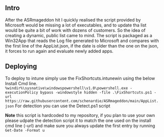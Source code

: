 ## Intro
After the ASRmageddon hit I quickly realised the script provided by Microsoft would be missing a lot of executables, and to update tha list would be quite a bit of work with dozens of customers. So the idea of creating a dynamic, public list came to mind. The script is packaged as a Win32App that reads the Log file generated to Microsoft and compares with the first line of the AppList.json, if the date is older than the one on the json, it forces to run again and evaluate newly added apps.

## Deploying
To deploy to intune simply use the FixShortcuts.intunewin using the below Install Cmd line.
```%windir%\sysnative\windowspowershell\v1.0\powershell.exe -executionPolicy bypass -windowstyle hidden -file .\FixShortcuts.ps1 -url https://raw.githubusercontent.com/schenardie/ASRmageddon/main/AppList.json```
For detection you can use the Detect.ps1 script 

**Note** this script is hardcoded to my repository, if you plan to use your own please udpate the detection script it to match the one used on the install cmd line (-url) and make sure you always update the first entry by running ```Get-Date -Format u```